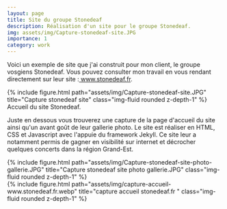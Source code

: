 ```yaml
---
layout: page
title: Site du groupe Stonedeaf
description: Réalisation d'un site pour le groupe Stonedeaf.
img: assets/img/Capture-stonedeaf-site.JPG
importance: 1
category: work
---
```


Voici un exemple de site que j'ai construit pour mon client, le groupe vosgiens Stonedeaf. Vous pouvez consulter mon travail en vous rendant directement sur leur site :<a href='www.stonedeaf.fr'> www.stonedeaf.fr</a>.

<div class="row">
    <div class="col-sm mt-3 mt-md-0">
        {% include figure.html path="assets/img/Capture-stonedeaf-site.JPG" title="Capture stonedeaf site" class="img-fluid rounded z-depth-1" %}
    </div>
</div>
<div class="caption">
    Accueil du site Stonedeaf.
</div>

Juste en dessous vous trouverez une capture de la page d'accueil du site ainsi qu'un avant goût de leur gallerie photo. Le site est réaliser en HTML, CSS et Javascript avec l'appuie du framework Jekyll. Ce site leur a notamment permis de gagner en visibilité sur internet et décrocher quelques concerts dans la région Grand-Est. 


<div class="row justify-content-sm-center">
    <div class="col-sm-8 mt-3 mt-md-0">
        {% include figure.html path="assets/img/Capture-stonedeaf-site-photo-gallerie.JPG" title="Capture stonedeaf site photo gallerie.JPG" class="img-fluid rounded z-depth-1" %}
    </div>
    <div class="col-sm-4 mt-3 mt-md-0">
        {% include figure.html path="assets/img/capture-accueil-www.stonedeaf.fr.webp" title="capture accueil stonedeaf.fr " class="img-fluid rounded z-depth-1" %}
    </div>
</div>

